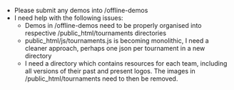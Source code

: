 - Please submit any demos into /offline-demos
- I need help with the following issues:
    - Demos in /offline-demos need to be properly organised into respective /public_html/tournaments directories
    - public_html/js/tournaments.js is becoming monolithic, I need a cleaner approach, perhaps one json per tournament in a new directory
    - I need a directory which contains resources for each team, including all versions of their past and present logos. The images in /public_html/tournaments need to then be removed.
